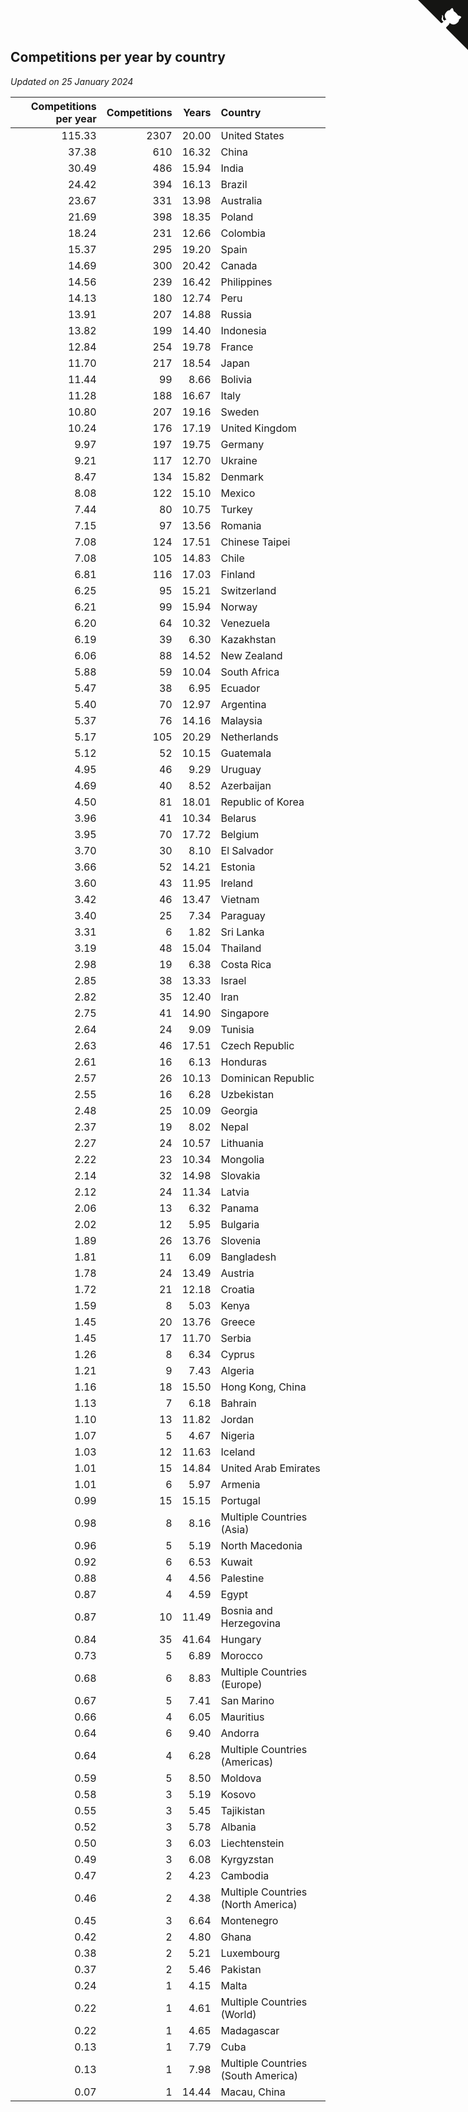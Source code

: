 ## Competitions per year by country

*Updated on 25 January 2024*

| Competitions per year | Competitions | Years | Country |
| ---: | ---: | ---: | :--- |
| 115.33 | 2307 | 20.00 | United States |
| 37.38 | 610 | 16.32 | China |
| 30.49 | 486 | 15.94 | India |
| 24.42 | 394 | 16.13 | Brazil |
| 23.67 | 331 | 13.98 | Australia |
| 21.69 | 398 | 18.35 | Poland |
| 18.24 | 231 | 12.66 | Colombia |
| 15.37 | 295 | 19.20 | Spain |
| 14.69 | 300 | 20.42 | Canada |
| 14.56 | 239 | 16.42 | Philippines |
| 14.13 | 180 | 12.74 | Peru |
| 13.91 | 207 | 14.88 | Russia |
| 13.82 | 199 | 14.40 | Indonesia |
| 12.84 | 254 | 19.78 | France |
| 11.70 | 217 | 18.54 | Japan |
| 11.44 | 99 | 8.66 | Bolivia |
| 11.28 | 188 | 16.67 | Italy |
| 10.80 | 207 | 19.16 | Sweden |
| 10.24 | 176 | 17.19 | United Kingdom |
| 9.97 | 197 | 19.75 | Germany |
| 9.21 | 117 | 12.70 | Ukraine |
| 8.47 | 134 | 15.82 | Denmark |
| 8.08 | 122 | 15.10 | Mexico |
| 7.44 | 80 | 10.75 | Turkey |
| 7.15 | 97 | 13.56 | Romania |
| 7.08 | 124 | 17.51 | Chinese Taipei |
| 7.08 | 105 | 14.83 | Chile |
| 6.81 | 116 | 17.03 | Finland |
| 6.25 | 95 | 15.21 | Switzerland |
| 6.21 | 99 | 15.94 | Norway |
| 6.20 | 64 | 10.32 | Venezuela |
| 6.19 | 39 | 6.30 | Kazakhstan |
| 6.06 | 88 | 14.52 | New Zealand |
| 5.88 | 59 | 10.04 | South Africa |
| 5.47 | 38 | 6.95 | Ecuador |
| 5.40 | 70 | 12.97 | Argentina |
| 5.37 | 76 | 14.16 | Malaysia |
| 5.17 | 105 | 20.29 | Netherlands |
| 5.12 | 52 | 10.15 | Guatemala |
| 4.95 | 46 | 9.29 | Uruguay |
| 4.69 | 40 | 8.52 | Azerbaijan |
| 4.50 | 81 | 18.01 | Republic of Korea |
| 3.96 | 41 | 10.34 | Belarus |
| 3.95 | 70 | 17.72 | Belgium |
| 3.70 | 30 | 8.10 | El Salvador |
| 3.66 | 52 | 14.21 | Estonia |
| 3.60 | 43 | 11.95 | Ireland |
| 3.42 | 46 | 13.47 | Vietnam |
| 3.40 | 25 | 7.34 | Paraguay |
| 3.31 | 6 | 1.82 | Sri Lanka |
| 3.19 | 48 | 15.04 | Thailand |
| 2.98 | 19 | 6.38 | Costa Rica |
| 2.85 | 38 | 13.33 | Israel |
| 2.82 | 35 | 12.40 | Iran |
| 2.75 | 41 | 14.90 | Singapore |
| 2.64 | 24 | 9.09 | Tunisia |
| 2.63 | 46 | 17.51 | Czech Republic |
| 2.61 | 16 | 6.13 | Honduras |
| 2.57 | 26 | 10.13 | Dominican Republic |
| 2.55 | 16 | 6.28 | Uzbekistan |
| 2.48 | 25 | 10.09 | Georgia |
| 2.37 | 19 | 8.02 | Nepal |
| 2.27 | 24 | 10.57 | Lithuania |
| 2.22 | 23 | 10.34 | Mongolia |
| 2.14 | 32 | 14.98 | Slovakia |
| 2.12 | 24 | 11.34 | Latvia |
| 2.06 | 13 | 6.32 | Panama |
| 2.02 | 12 | 5.95 | Bulgaria |
| 1.89 | 26 | 13.76 | Slovenia |
| 1.81 | 11 | 6.09 | Bangladesh |
| 1.78 | 24 | 13.49 | Austria |
| 1.72 | 21 | 12.18 | Croatia |
| 1.59 | 8 | 5.03 | Kenya |
| 1.45 | 20 | 13.76 | Greece |
| 1.45 | 17 | 11.70 | Serbia |
| 1.26 | 8 | 6.34 | Cyprus |
| 1.21 | 9 | 7.43 | Algeria |
| 1.16 | 18 | 15.50 | Hong Kong, China |
| 1.13 | 7 | 6.18 | Bahrain |
| 1.10 | 13 | 11.82 | Jordan |
| 1.07 | 5 | 4.67 | Nigeria |
| 1.03 | 12 | 11.63 | Iceland |
| 1.01 | 15 | 14.84 | United Arab Emirates |
| 1.01 | 6 | 5.97 | Armenia |
| 0.99 | 15 | 15.15 | Portugal |
| 0.98 | 8 | 8.16 | Multiple Countries (Asia) |
| 0.96 | 5 | 5.19 | North Macedonia |
| 0.92 | 6 | 6.53 | Kuwait |
| 0.88 | 4 | 4.56 | Palestine |
| 0.87 | 4 | 4.59 | Egypt |
| 0.87 | 10 | 11.49 | Bosnia and Herzegovina |
| 0.84 | 35 | 41.64 | Hungary |
| 0.73 | 5 | 6.89 | Morocco |
| 0.68 | 6 | 8.83 | Multiple Countries (Europe) |
| 0.67 | 5 | 7.41 | San Marino |
| 0.66 | 4 | 6.05 | Mauritius |
| 0.64 | 6 | 9.40 | Andorra |
| 0.64 | 4 | 6.28 | Multiple Countries (Americas) |
| 0.59 | 5 | 8.50 | Moldova |
| 0.58 | 3 | 5.19 | Kosovo |
| 0.55 | 3 | 5.45 | Tajikistan |
| 0.52 | 3 | 5.78 | Albania |
| 0.50 | 3 | 6.03 | Liechtenstein |
| 0.49 | 3 | 6.08 | Kyrgyzstan |
| 0.47 | 2 | 4.23 | Cambodia |
| 0.46 | 2 | 4.38 | Multiple Countries (North America) |
| 0.45 | 3 | 6.64 | Montenegro |
| 0.42 | 2 | 4.80 | Ghana |
| 0.38 | 2 | 5.21 | Luxembourg |
| 0.37 | 2 | 5.46 | Pakistan |
| 0.24 | 1 | 4.15 | Malta |
| 0.22 | 1 | 4.61 | Multiple Countries (World) |
| 0.22 | 1 | 4.65 | Madagascar |
| 0.13 | 1 | 7.79 | Cuba |
| 0.13 | 1 | 7.98 | Multiple Countries (South America) |
| 0.07 | 1 | 14.44 | Macau, China |


<a href="https://github.com/jonatanklosko/wca_statistics" class="github-corner" aria-label="View source on Github"><svg width="80" height="80" viewBox="0 0 250 250" style="fill:#151513; color:#fff; position: absolute; top: 0; border: 0; right: 0;" aria-hidden="true"><path d="M0,0 L115,115 L130,115 L142,142 L250,250 L250,0 Z"></path><path d="M128.3,109.0 C113.8,99.7 119.0,89.6 119.0,89.6 C122.0,82.7 120.5,78.6 120.5,78.6 C119.2,72.0 123.4,76.3 123.4,76.3 C127.3,80.9 125.5,87.3 125.5,87.3 C122.9,97.6 130.6,101.9 134.4,103.2" fill="currentColor" style="transform-origin: 130px 106px;" class="octo-arm"></path><path d="M115.0,115.0 C114.9,115.1 118.7,116.5 119.8,115.4 L133.7,101.6 C136.9,99.2 139.9,98.4 142.2,98.6 C133.8,88.0 127.5,74.4 143.8,58.0 C148.5,53.4 154.0,51.2 159.7,51.0 C160.3,49.4 163.2,43.6 171.4,40.1 C171.4,40.1 176.1,42.5 178.8,56.2 C183.1,58.6 187.2,61.8 190.9,65.4 C194.5,69.0 197.7,73.2 200.1,77.6 C213.8,80.2 216.3,84.9 216.3,84.9 C212.7,93.1 206.9,96.0 205.4,96.6 C205.1,102.4 203.0,107.8 198.3,112.5 C181.9,128.9 168.3,122.5 157.7,114.1 C157.9,116.9 156.7,120.9 152.7,124.9 L141.0,136.5 C139.8,137.7 141.6,141.9 141.8,141.8 Z" fill="currentColor" class="octo-body"></path></svg></a><style>.github-corner:hover .octo-arm{animation:octocat-wave 560ms ease-in-out}@keyframes octocat-wave{0%,100%{transform:rotate(0)}20%,60%{transform:rotate(-25deg)}40%,80%{transform:rotate(10deg)}}@media (max-width:500px){.github-corner:hover .octo-arm{animation:none}.github-corner .octo-arm{animation:octocat-wave 560ms ease-in-out}}</style>
